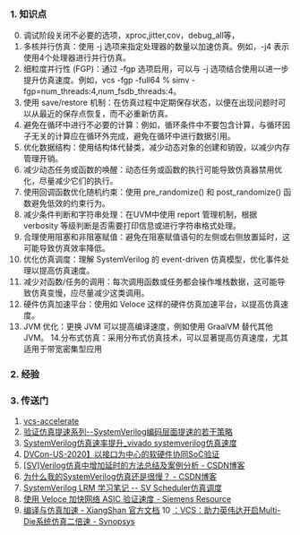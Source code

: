### 1. 知识点
0. 调试阶段关闭不必要的选项，xproc,jitter,cov，debug_all等，
1. 多核并行仿真：使用 -j 选项来指定处理器的数量以加速仿真。例如，-j4 表示使用4个处理器进行并行仿真。
2. 细粒度并行性 (FGP)：通过 -fgp 选项启用，可以与 -j 选项结合使用以进一步提升仿真速度。例如，vcs -fgp -full64 <otherOptions>% simv -fgp=num_threads:4,num_fsdb_threads:4。
3. 使用 save/restore 机制：在仿真过程中定期保存状态，以便在出现问题时可以从最近的保存点恢复，而不必重新仿真。
4. 避免在循环中进行不必要的计算：例如，循环条件中不要包含计算，与循环因子无关的计算应在循环外完成，避免在循环中进行数据引用。
5. 优化数据结构：使用结构体代替类，减少动态对象的创建和销毁，以减少内存管理开销。
6. 减少动态任务或函数的唤醒：动态任务或函数的执行可能导致仿真器禁用优化，尽量减少它们的执行。
7. 使用回调函数优化随机约束：使用 pre_randomize() 和 post_randomize() 函数避免低效的约束行为。
8. 减少条件判断和字符串处理：在UVM中使用 report 管理机制，根据 verbosity 等级判断是否需要打印信息或进行字符串格式处理。
9. 合理使用阻塞和非阻塞赋值：避免在阻塞赋值语句的左侧或右侧放置延时，这可能导致仿真效率降低。
10. 优化仿真调度：理解 SystemVerilog 的 event-driven 仿真模型，优化事件处理以提高仿真速度。
11. 减少对函数/任务的调用：每次调用函数或任务都会操作堆栈数据，这可能导致仿真变慢，应尽量减少这类调用。
12. 硬件仿真加速平台：使用如 Veloce 这样的硬件仿真加速平台，以提高仿真速度。
13. JVM 优化：更换 JVM 可以提高编译速度，例如使用 GraalVM 替代其他 JVM。
14.分布式仿真：采用分布式仿真技术，可以显著提高仿真速度，尤其适用于带宽密集型应用

### 2. 经验
### 3. 传送门
1. [vcs-accelerate](https://francisz.cn/2020/10/11/vcs-accelerate)
2. [验证仿真提速系列--SystemVerilog编码层面提速的若干策略](https://zhuanlan.zhihu.com/p/384492472)
3. [SystemVerilog仿真速率提升_vivado systemverilog仿真速度](https://blog.csdn.net/Michael177/article/details/125473167)
4. [DVCon-US-2020】以接口为中心的软硬件协同SoC验证](https://developer.aliyun.com/article/1072936)
5. [[SV]Verilog仿真中增加延时的方法总结及案例分析 - CSDN博客](https://blog.csdn.net/gsjthxy/article/details/106029996)
6. [为什么我的SystemVerilog仿真还是很慢？ - CSDN博客](https://blog.csdn.net/kevindas/article/details/107753486)
7. [SystemVerilog LRM 学习笔记 -- SV Scheduler仿真调度 ](https://blog.csdn.net/wonder_coole/article/details/82182850)
8. [使用 Veloce 加快网络 ASIC 验证速度 - Siemens Resource](https://resources.sw.siemens.com/zh-CN/white-paper-faster-network-verification-with-veloce)
9. [编译与仿真加速 - XiangShan 官方文档](https://xiangshan-doc.readthedocs.io/zh-cn/latest/tools/compile-and-sim/)
10 [：VCS：助力英伟达开启Multi-Die系统仿真二倍速 - Synopsys](https://www.synopsys.com/zh-cn/blogs/chip-design/vcs-multi-die.html)

